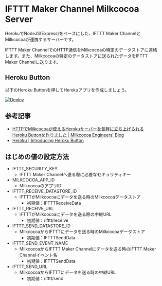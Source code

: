 # IFTTT Maker Channel Milkcocoa Server

HerokuでNodeJS(Express)をベースにした、IFTTT Maker ChannelとMilkcocoaが連携するサーバーです。

IFTTT Maker ChannelでのHTTP通信をMilkcocoaの特定のデータストアに連絡します。また、Milkcocoaの特定のデータストアに送られたデータをIFTTT Maker Channelに送ります。

## Heroku Button

以下のHeroku Buttonを押してHerokuアプリを作成しましょう。

[![Deploy](https://www.herokucdn.com/deploy/button.png)](https://heroku.com/deploy?template=https://github.com/1ft-seabass/heroku-ifttt-maker-channel-milkcocoa)

## 参考記事

* [HTTPでMilkcocoaが使えるHerokuサーバーを気軽に立ち上げられるHeroku Buttonを作りました | Milkcocoa Engineers' Blog](http://blog.mlkcca.com/backend/milkcocoa-heroku-button/)
* [Heroku | Introducing Heroku Button](https://blog.heroku.com/archives/2014/8/7/heroku-button)

## はじめの値の設定方法

* IFTTT_SECURITY_KEY
    * IFTTT Maker Channelへ送る際に必要なセキュリティキー
* MILKCOCOA_APP_ID
    * MilkcocoaのアプリID
* IFTTT_RECEIVE_DATASTORE_ID
    * IFTTTがMilkcocoaにデータを送る時のMilkcocoaデータストア
        * 初期値：IFTTTReceiveData
* IFTTT_RECEIVE_URL
    * IFTTTがMilkcocoaにデータを送る際の中継URL
        * 初期値：/ifttt/receive
* IFTTT_SEND_DATASTORE_ID
    * MilkcocoaからIFTTTにデータを送る時のMilkcocoaデータストア
        * 初期値：IFTTTSendData
* IFTTT_SEND_EVENT_NAME
    * MilkcocoaからIFTTT Maker Channelにデータを送る時のIFTTT Maker Channelイベント名
        * 初期値：IFTTTSendData
* IFTTT_SEND_URL
    * MilkcocoaからIFTTTにデータを送る時の中継URL
        * 初期値：/ifttt/send